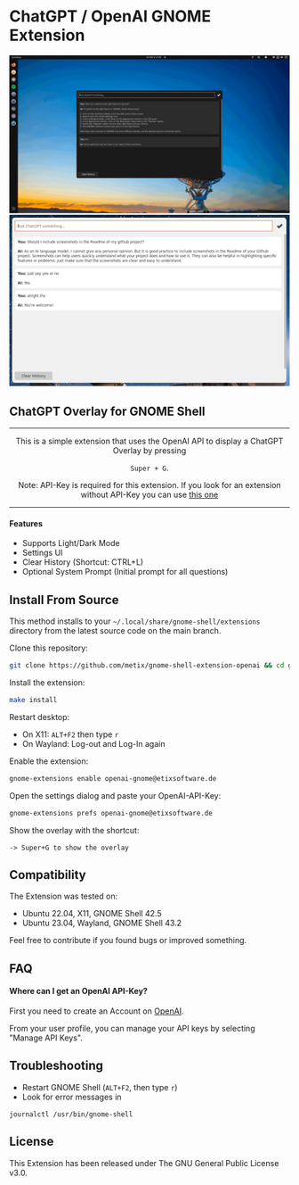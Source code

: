 # ChatGPT / OpenAI GNOME Extension

![desktop.gif](docs/desktop.gif)
![screenshot-overlay.png](docs%2Fscreenshot-overlay.png)

## ChatGPT Overlay for GNOME Shell

---

<div align="center">
This is a simple extension that uses the OpenAI API to display a ChatGPT Overlay by pressing


`Super + G`.


Note: API-Key is required for this extension.
If you look for an extension without API-Key you can
use [this one](https://github.com/HorrorPills/ChatGPT-Gnome-Desktop-Extension)
</div>

---

#### Features

- Supports Light/Dark Mode
- Settings UI
- Clear History (Shortcut: CTRL+L)
- Optional System Prompt (Initial prompt for all questions)

## Install From Source

This method installs to your `~/.local/share/gnome-shell/extensions` directory from the latest source code on the main
branch.

Clone this repository:

```bash
git clone https://github.com/metix/gnome-shell-extension-openai && cd gnome-shell-extension-openai
```

Install the extension:

```bash
make install
```

Restart desktop:

- On X11: `ALT+F2` then type `r`
- On Wayland: Log-out and Log-In again

Enable the extension:

```bash
gnome-extensions enable openai-gnome@etixsoftware.de
```

Open the settings dialog and paste your OpenAI-API-Key:

```bash
gnome-extensions prefs openai-gnome@etixsoftware.de
```

Show the overlay with the shortcut:

```
-> Super+G to show the overlay
```

## Compatibility

The Extension was tested on:

- Ubuntu 22.04, X11, GNOME Shell 42.5
- Ubuntu 23.04, Wayland, GNOME Shell 43.2

Feel free to contribute if you found bugs or improved something.

## FAQ
#### Where can I get an OpenAI API-Key?
First you need to create an Account on [OpenAI](https://openai.com/blog/openai-api).

From your user profile, you can manage your API keys by selecting "Manage API Keys".

## Troubleshooting

- Restart GNOME Shell (`ALT+F2`, then type `r`)
- Look for error messages in

```
journalctl /usr/bin/gnome-shell
```

## License
This Extension has been released under The GNU General Public License v3.0.